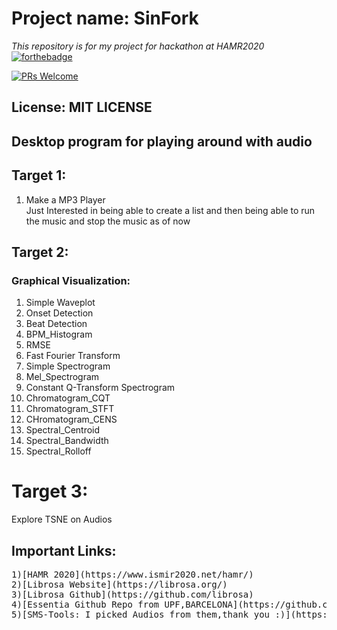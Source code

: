 # Project name: SinFork
<i>This repository is for my project for hackathon at HAMR2020</i>
<br>
[![forthebadge](https://forthebadge.com/images/badges/made-with-python.svg)](https://forthebadge.com)

[![PRs Welcome](https://img.shields.io/badge/PRs-welcome-brightgreen.svg?style=shields)](http://makeapullrequest.com)
## License: MIT LICENSE
## Desktop program for playing around with audio

## Target 1:
<ol>
<li>Make a MP3 Player</li>
  Just Interested in being able to create a list and then being able to run the music and stop the music as of now
</ol>

## Target 2:

### Graphical Visualization:
<ol>
  <li>Simple Waveplot</li>
  <li>Onset Detection</li>
  <li>Beat Detection</li>
  <li>BPM_Histogram</li>
  <li>RMSE</li>
  <li>Fast Fourier Transform</li>
  <li>Simple Spectrogram</li>
  <li>Mel_Spectrogram</li>
  <li>Constant Q-Transform Spectrogram</li>
  <li>Chromatogram_CQT</li>
  <li>Chromatogram_STFT</li>
  <li> CHromatogram_CENS</li>
  <li>Spectral_Centroid</li>
  <li>Spectral_Bandwidth</li>
  <li>Spectral_Rolloff</li>
 </ol>
 
# Target 3:
Explore TSNE on Audios


## Important Links:
<pre>
1)[HAMR 2020](https://www.ismir2020.net/hamr/)
2)[Librosa Website](https://librosa.org/)
3)[Librosa Github](https://github.com/librosa)
4)[Essentia Github Repo from UPF,BARCELONA](https://github.com/MTG/essentia)
5)[SMS-Tools: I picked Audios from them,thank you :)](https://github.com/MTG/sms-tools)
</pre>

